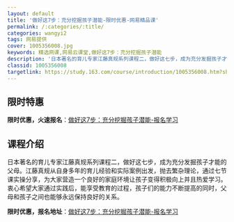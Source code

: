 ```yaml
---
layout: default
title: '做好这7步：充分挖掘孩子潜能-限时优惠-网易精品课'
permalink: /:categories/:title/
categories: wangyi2
tags: 网易提供
cover: 1005356008.jpg
keywords: 精选网课,网易云课堂,做好这7步：充分挖掘孩子潜能
description: '日本著名的育儿专家江藤真规系列课程二，做好这七步，成为充分发掘孩子才能的父母。江藤真规从自身多年的育儿经验和实际案例出发'
classid: 1005356008
targetlink: https://study.163.com/course/introduction/1005356008.htm?share=1&shareId=1025206652&utm_campaign=share&utm_medium=iphoneShare&utm_source=&utm_u=1025206652
---
```


## 限时特惠

**限时优惠，火速报名**：[做好这7步：充分挖掘孩子潜能-报名学习](https://study.163.com/course/introduction/1005356008.htm?share=1&shareId=1025206652&utm_campaign=share&utm_medium=iphoneShare&utm_source=&utm_u=1025206652)

## 课程介绍

日本著名的育儿专家江藤真规系列课程二，做好这七步，成为充分发掘孩子才能的父母。江藤真规从自身多年的育儿经验和实际案例出发，抛去繁杂理论，通过七节课实操分享，为大家营造一个良好的家庭环境让孩子变得积极向上并且热爱学习。衷心希望大家通过实践后，能享受教育的过程，孩子们的能力不断提高的同时，父母和孩子之间也能够永远保持良好的关系。

**限时优惠，报名地址**：[做好这7步：充分挖掘孩子潜能-报名学习](https://study.163.com/course/introduction/1005356008.htm?share=1&shareId=1025206652&utm_campaign=share&utm_medium=iphoneShare&utm_source=&utm_u=1025206652)

